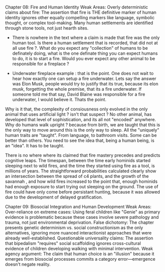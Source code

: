 Chapter 08: Fire and Human Identity
Weak Areas:
Overly deterministic claims about fire: The assertion that fire is THE definitive marker of human identity ignores other equally compelling markers like language, symbolic thought, or complex tool-making. Many human settlements are identified through stone tools, not just hearth sites.

- There is nowhere in the text where a claim is made that fire was the only human tool. Is there a human settlement that is recorded, that did not at all use fire ?. What do you expect any "collection" of humans to be definately doing, what is the one definate thing you can expect humans to do, it is to start a fire. Would you ever expect any other animal to be responsible for a fireplace ? 

- Underwater fireplace example : that is the point. One does not wait to hear how exactly one can setup a fire underwater. Lets say the answer was Elon Musk, people would try to justify that its true, because its elon musk, forgetting the whole premise, that its a fire underwater. If someone told me that say, David Blaine was responsible for a fire underwater, I would believe it. Thats the point. 

Why is it that, the complexity of consiousness only evolved in the only animal that uses artificial light ? isn't that suspect ? No other animal, has developed that  level of sophistication, and its all not "encoded" anywhere. Why do humans walk upright ? because from birth, we are taught that this is the only way to move around this is the only way to sleep. All the "uniquely" human traits are "taught". From language, to bathroom visits. Some can be better than others. You need to see the idea that, being a human being, is an "idea". It has to be taught. 


There is no where where its claimed that fire mastery precedes and predicts cognitive leaps. The timespan, between the time early hominids started sleeping next to wild fires, and the time they started using fire as a tool, is millions of years. The straightforward probabilities calculated clearly show an intersection between the spread of c4 plants, and the growth of the savannah , and how wild fires increased to the point that, enough hominids had enough exposure to start trying out sleeping on the ground.  The use of fire could have only come before persistant hunting, because it was allowed due to the development of delayed gratification.

















Chapter 09: Biosocial Integration and Human Development
Weak Areas:
Over-reliance on extreme cases: Using feral children like "Genie" as primary evidence is problematic because these cases involve severe pathology and trauma, not just environmental deprivation.
False dichotomy: The chapter presents genetic determinism vs. social constructionism as the only alternatives, ignoring more nuanced interactionist approaches that were already well-established.
Questionable universality claims: The assertion that bipedalism "requires" social scaffolding ignores cross-cultural evidence of children developing walking with minimal intervention.
Weak agency argument: The claim that human choice is an "illusion" because it emerges from biosocial processes commits a category error—emergence doesn't negate reality.